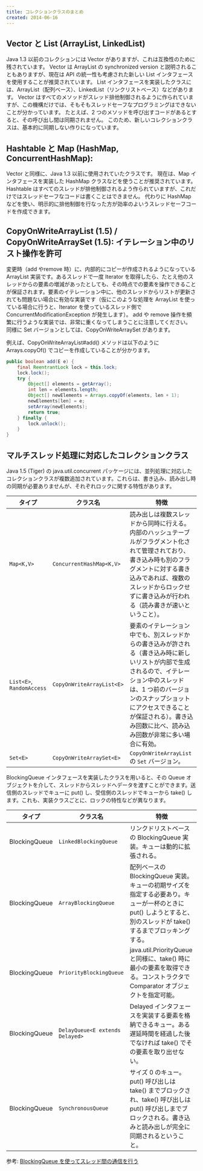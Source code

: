 ```yaml
---
title: コレクションクラスのまとめ
created: 2014-06-16
---
```


Vector と List (ArrayList, LinkedList)
----

Java 1.3 以前のコレクションには Vector がありますが、これは互換性のために残されています。
Vector は ArrayList の synchronized version と説明されることもありますが、現在は API の統一性も考慮された新しい List インタフェースを使用することが推奨されています。
List インタフェースを実装したクラスには、ArrayList（配列ベース）、LinkedList（リンクリストベース）などがあります。
Vector はすべてのメソッドがスレッド排他制御されるように作られていますが、この機構だけでは、そもそもスレッドセーフなプログラミングはできないことが分かっています。
たとえば、2 つのメソッドを呼び出すコードがあるとすると、その呼び出し間は同期されません。
このため、新しいコレクションクラスは、基本的に同期しない作りになっています。


Hashtable と Map (HashMap, ConcurrentHashMap):
----

Vector と同様に、Java 1.3 以前に使用されていたクラスです。
現在は、Map インタフェースを実装した HashMap クラスなどを使うことが推奨されています。
Hashtable はすべてのスレッドが排他制御されるよう作られていますが、これだけではスレッドセーフなコードは書くことはできません。
代わりに HashMap などを使い、明示的に排他制御を行なった方が効率のよいうスレッドセーフコードを作成できます。


CopyOnWriteArrayList (1.5) / CopyOnWriteArraySet (1.5): イテレーション中のリスト操作を許可
----

変更時（add やremove 時）に、内部的にコピーが作成されるようになっている ArrayList 実装です。あるスレッドで一度 Iterator を取得したら、たとえ他のスレッドからの要素の増減があったとしても、その時点での要素を操作できることが保証されます。要素のイテレーション中に、他のスレッドからリストが更新されても問題ない場合に有効な実装です（仮にこのような処理を ArrayList を使っている場合に行うと、Iterator を使っているスレッド側で ConcurrentModificationException が発生します）。
add や remove 操作を頻繁に行うような実装では、非常に重くなってしまうことに注意してください。
同様に Set バージョンとしては、CopyOnWriteArraySet があります。

例えば、CopyOnWriteArrayList#add() メソッドは以下のように Arrays.copyOf() でコピーを作成していることが分かります。

```java
public boolean add(E e) {
    final ReentrantLock lock = this.lock;
    lock.lock();
    try {
        Object[] elements = getArray();
        int len = elements.length;
        Object[] newElements = Arrays.copyOf(elements, len + 1);
        newElements[len] = e;
        setArray(newElements);
        return true;
    } finally {
        lock.unlock();
    }
}
```

マルチスレッド処理に対応したコレクションクラス
----

Java 1.5 (Tiger) の java.util.concurrent パッケージには、並列処理に対応したコレクションクラスが複数追加されています。これらは、書き込み、読み出し時の同期が必要ありませんが、それぞれロックに関する特性があります。

| タイプ | クラス名 | 特徴 |
| ------ | -------- | ---- |
| `Map<K,V>` | `ConcurrentHashMap<K,V>` | 読み出しは複数スレッドから同時に行える。内部のハッシュテーブルがフラグメント化されて管理されており、書き込み時も別のフラグメントに対する書き込みであれば、複数のスレッドからロックせずに書き込みが行われる（読み書きが速いということ）。 |
| `List<E>`, `RandomAccess` | `CopyOnWriteArrayList<E>` | 要素のイテレーション中でも、別スレッドからの書き込みが許される（書き込み時に新しいリストが内部で生成されるので、イテレーション中のスレッドは、1 つ前のバージョンのスナップショットにアクセスできることが保証される）。書き込み回数に比べ、読み込み回数が非常に多い場合に有効。 |
| `Set<E>` | `CopyOnWriteArraySet<E>` | `CopyOnWriteArrayList` の `Set` バージョン。 |

BlockingQueue インタフェースを実装したクラスを用いると、その Queue オブジェクトを介して、スレッドからスレッドへデータを渡すことができます。送信側のスレッドでキューに put() し、受信側のスレッドでキューから take() します。これも、実装クラスごとに、ロックの特性などが異なります。

| タイプ | クラス名 | 特徴 |
| ------ | -------- | ---- |
| BlockingQueue | `LinkedBlockingQueue` | リンクドリストベースの BlockingQueue 実装。キューは動的に拡張される。 |
| BlockingQueue | `ArrayBlockingQueue` | 配列ベースの BlockingQueue 実装。キューの初期サイズを指定する必要あり。キューが一杯のときに put() しようとすると、別のスレッドが take() するまでブロッキングする。 |
| BlockingQueue | `PriorityBlockingQueue` | java.util.PriorityQueue と同様に、take() 時に最小の要素を取得できる。コンストラクタで Comparator オブジェクトを指定可能。 |
| BlockingQueue | `DelayQueue<E extends Delayed>` | Delayed インタフェースを実装する要素を格納できるキュー。ある遅延時間を経過した後でなければ take() でその要素を取り出せない。 |
| BlockingQueue | `SynchronousQueue` | サイズ 0 のキュー。put() 呼び出しは take() までブロックされ、take() 呼び出しは put() 呼び出しまでブロックされる。書き込みと読み出しが完全に同期されるということ。 |

参考: [BlockingQueue を使ってスレッド間の通信を行う](../thread/blocking-queue.html)

